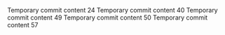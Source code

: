 Temporary commit content 24
Temporary commit content 40
Temporary commit content 49
Temporary commit content 50
Temporary commit content 57
